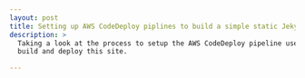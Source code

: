 ```yaml
---
layout: post
title: Setting up AWS CodeDeploy piplines to build a simple static Jekyll site
description: >
  Taking a look at the process to setup the AWS CodeDeploy pipeline used to
  build and deploy this site.

---
```

